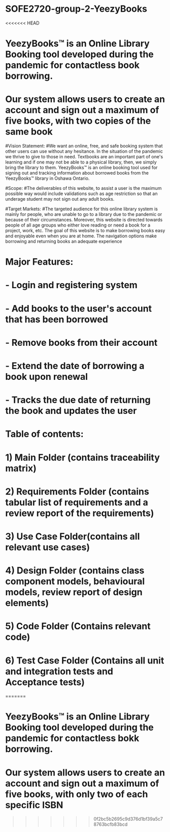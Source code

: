 # SOFE2720-group-2-YeezyBooks
<<<<<<< HEAD
# YeezyBooks™ is an Online Library Booking tool developed during the pandemic for contactless book borrowing.
# Our system allows users to create an account and sign out a maximum of five books, with two copies of the same book

#Vision Statement:
#We want an online, free, and safe booking system that other users can use without any hesitance. In the situation of the pandemic we thrive to give to those in need. Textbooks are an important part of one's learning and if one may not be able to a physical library, then, we simply bring the library to them. YeezyBooks™ is an online booking tool used for signing out and tracking information about borrowed books from the YeezyBooks™ library in Oshawa Ontario.

#Scope:
#The deliverables of this website, to assist a user is the maximum possible way would include validations such as age restriction so that an underage student may not sign out any adult books.

#Target Markets:
#The targeted audience for this online library system is mainly for people, who are unable to go to a library due to the pandemic or because of their circumstances. Moreover, this website is directed towards people of all age groups who either love reading or need a book for a project, work, etc. The goal of this website is to make borrowing books easy and enjoyable even when you are at home. The navigation options make borrowing and returning books an adequate experience 

# Major Features:
# - Login and registering system
# - Add books to the user's account that has been borrowed
# - Remove books from their account
# - Extend the date of borrowing a book upon renewal
# - Tracks the due date of returning the book and updates the user


# Table of contents:
# 1) Main Folder (contains traceability matrix)
# 2) Requirements Folder (contains tabular list of requirements and a review report of the requirements)
# 3) Use Case Folder(contains all relevant use cases)
# 4) Design Folder (contains class component models, behavioural models, review report of design elements)
# 5) Code Folder (Contains relevant code)
# 6) Test Case Folder (Contains all unit and integration tests and Acceptance tests)
=======
# YeezyBooks™ is an Online Library Booking tool developed during the pandemic for contactless bokk borrowing.
# Our system allows users to create an account and sign out a maximum of five books, with only two of each specific ISBN
>>>>>>> 0f2bc5b2695c9d376d1bf39a5c78763bcfb83bcd
